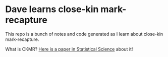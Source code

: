 Dave learns close-kin mark-recapture
====================================

This repo is a bunch of notes and code generated as I learn about close-kin mark-recapture.

What is CKMR? [Here is a paper in Statistical Science](https://projecteuclid.org/euclid.ss/1464105042) about it!





